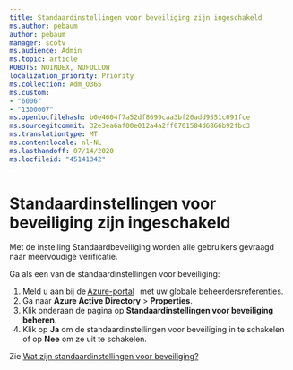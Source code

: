 ```yaml
---
title: Standaardinstellingen voor beveiliging zijn ingeschakeld
ms.author: pebaum
author: pebaum
manager: scotv
ms.audience: Admin
ms.topic: article
ROBOTS: NOINDEX, NOFOLLOW
localization_priority: Priority
ms.collection: Adm_O365
ms.custom:
- "6006"
- "1300007"
ms.openlocfilehash: b0e4604f7a52df8699caa3bf20add9551c091fce
ms.sourcegitcommit: 32e3ea6af00e012a4a2ff0701584d6866b92fbc3
ms.translationtype: MT
ms.contentlocale: nl-NL
ms.lasthandoff: 07/14/2020
ms.locfileid: "45141342"
---
```

# <a name="security-defaults-is-enabled"></a>Standaardinstellingen voor beveiliging zijn ingeschakeld

Met de instelling Standaardbeveiliging worden alle gebruikers gevraagd naar meervoudige verificatie.

Ga als een van de standaardinstellingen voor beveiliging:

1. Meld u aan bij de [Azure-portal](https://ms.portal.azure.com/)   met uw globale beheerdersreferenties.
2. Ga naar **Azure Active Directory**  >  **Properties**.
3. Klik onderaan de pagina op **Standaardinstellingen voor beveiliging beheren**.
4. Klik op **Ja** om de standaardinstellingen voor beveiliging in te schakelen of op **Nee** om ze uit te schakelen.

Zie [Wat zijn standaardinstellingen voor beveiliging?](https://docs.microsoft.com/azure/active-directory/fundamentals/concept-fundamentals-security-defaults)